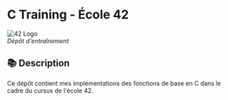 # C Training - École 42

![42 Logo](https://i.imgur.com/9uQFL8y.png)  
*Dépôt d'entraînement*

## 📚 Description
Ce dépôt contient mes implémentations des fonctions de base en C dans le cadre du cursus de l'école 42.
